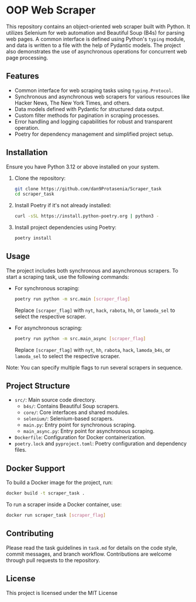 # OOP Web Scraper

This repository contains an object-oriented web scraper built with Python. It utilizes Selenium for web automation and Beautiful Soup (B4s) for parsing web pages. A common interface is defined using Python's `typing` module, and data is written to a file with the help of Pydantic models. The project also demonstrates the use of asynchronous operations for concurrent web page processing.

## Features

- Common interface for web scraping tasks using `typing.Protocol`.
- Synchronous and asynchronous web scrapers for various resources like Hacker News, The New York Times, and others.
- Data models defined with Pydantic for structured data output.
- Custom filter methods for pagination in scraping processes.
- Error handling and logging capabilities for robust and transparent operation.
- Poetry for dependency management and simplified project setup.

## Installation

Ensure you have Python 3.12 or above installed on your system.

1. Clone the repository:
   ```sh
   git clone https://github.com/dan9Protasenia/Scraper_task
   cd scraper_task
   ```

2. Install Poetry if it's not already installed:
   ```sh
   curl -sSL https://install.python-poetry.org | python3 -
   ```

3. Install project dependencies using Poetry:
   ```sh
   poetry install
   ```

## Usage

The project includes both synchronous and asynchronous scrapers. To start a scraping task, use the following commands:

- For synchronous scraping:
  ```sh
  poetry run python -m src.main [scraper_flag]
  ```
  Replace `[scraper_flag]` with `nyt`, `hack`, `rabota`, `hh`, or `lamoda_sel` to select the respective scraper.

- For asynchronous scraping:
  ```sh
  poetry run python -m src.main_async [scraper_flag]
  ```
  Replace `[scraper_flag]` with `nyt`, `hh`, `rabota`, `hack`, `lamoda_b4s`, or `lamoda_sel` to select the respective scraper.

Note: You can specify multiple flags to run several scrapers in sequence.

## Project Structure

- `src/`: Main source code directory.
  - `b4s/`: Contains Beautiful Soup scrapers.
  - `core/`: Core interfaces and shared modules.
  - `selenium/`: Selenium-based scrapers.
  - `main.py`: Entry point for synchronous scraping.
  - `main_async.py`: Entry point for asynchronous scraping.
- `Dockerfile`: Configuration for Docker containerization.
- `poetry.lock` and `pyproject.toml`: Poetry configuration and dependency files.

## Docker Support

To build a Docker image for the project, run:

```sh
docker build -t scraper_task .
```

To run a scraper inside a Docker container, use:

```sh
docker run scraper_task [scraper_flag]
```

## Contributing

Please read the task guidelines in `task.md` for details on the code style, commit messages, and branch workflow. Contributions are welcome through pull requests to the repository.

## License

This project is licensed under the MIT License


